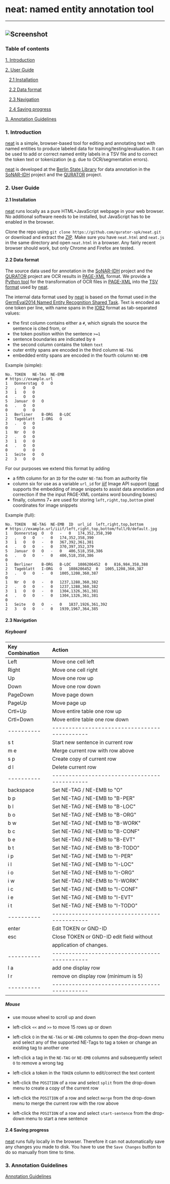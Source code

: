 # neat: named entity annotation tool
---
![Screenshot](https://user-images.githubusercontent.com/952378/76674885-6b7b9000-65b4-11ea-9a36-1f9179dc5d6b.png)
---

### Table of contents
[1. Introduction](https://github.com/qurator-spk/neat/blob/master/README.md#1-introduction) 

[2. User Guide](https://github.com/qurator-spk/neat/blob/master/README.md#2-user-guide)

&nbsp;&nbsp;&nbsp;[2.1 Installation](https://github.com/qurator-spk/neat/blob/master/README.md#22-installation) 
    
&nbsp;&nbsp;&nbsp;[2.2 Data format](https://github.com/qurator-spk/neat/blob/master/README.md#23-data-format)
    
&nbsp;&nbsp;&nbsp;[2.3 Navigation](https://github.com/qurator-spk/neat/blob/master/README.md#26-keyboard-navigation)
    
&nbsp;&nbsp;&nbsp;[2.4 Saving progress](https://github.com/qurator-spk/neat/blob/master/README.md#29-saving-progress)

[3. Annotation Guidelines](https://github.com/qurator-spk/neat/blob/master/README.md#3-annotation-guidelines)

### 1. Introduction
[neat](https://github.com/qurator-spk/neat) is a simple, browser-based tool for editing and annotating text with named entities to produce labeled data for training/testing/evaluation. It can be used to add or correct named entity labels in a TSV file and to correct the token text or tokenization (e.g. due to OCR/segmentation errors). 

[neat](https://github.com/qurator-spk/neat) is developed at the [Berlin State Library](https://staatsbibliothek-berlin.de/) for data annotation in the [SoNAR-IDH](https://sonar.fh-potsdam.de/) project and the [QURATOR](https://qurator.ai/) project.

### 2. User Guide

#### 2.1 Installation
[neat](https://github.com/qurator-spk/neat) runs locally as a pure HTML+JavaScript webpage in your web browser. No additional software needs to be installed, but JavaScript has to be enabled in the browser.

Clone the repo using ``git clone https://github.com/qurator-spk/neat.git`` or download and extract the [ZIP](https://github.com/qurator-spk/neat/archive/master.zip). Make sure you have ``neat.html`` and ``neat.js`` in the same directory and open ``neat.html`` in a browser. Any fairly recent browser should work, but only Chrome and Firefox are tested.

#### 2.2 Data format
The source data used for annotation in the [SoNAR-IDH](https://sonar.fh-potsdam.de/) project and the [QURATOR](https://qurator.ai/) project are OCR results in [PAGE-XML](https://github.com/PRImA-Research-Lab/PAGE-XML) format. We provide a [Python tool](https://github.com/qurator-spk/page2tsv) for the transformation of OCR files in [PAGE-XML](https://github.com/PRImA-Research-Lab/PAGE-XML) into the [TSV format](https://github.com/qurator-spk/neat/blob/master/README.md#23-data-format) used by [neat](https://github.com/qurator-spk/neat).

The internal data format used by [neat](https://github.com/qurator-spk/neat) is based on the format used in the [GermEval2014 Named Entity Recognition Shared Task](https://sites.google.com/site/germeval2014ner/data). Text is encoded as one token per line, with name spans in the [IOB2](https://en.wikipedia.org/wiki/Inside%E2%80%93outside%E2%80%93beginning_(tagging)) format as tab-separated values:
* the first column contains either a `#`, which signals the source the sentence is cited from, or 
* the token position within the sentence ``>=1``
* sentence boundaries are indicated by ``0``
* the second column contains the token ``text`` 
* outer entity spans are encoded in the third column ``NE-TAG``
* embedded entity spans are encoded in the fourth column ``NE-EMB`` 

Example (simple):
```tsv
No.	TOKEN	NE-TAG	NE-EMB
# https://example.url
1	Donnerstag	O	O
2	,	O	O
3	1	O	O	
4	.	O	O	
5	Januar	O	O	
6	.	O	O		
0		O	O
1	Berliner	B-ORG	B-LOC	
2	Tageblatt	I-ORG	O	
3	.	O	O		
0		O	O
1	Nr	O	O	
2	.	O	O		
3	1	O	O	
4	.	O	O	
0		O	O
1	Seite	O	O
2	3	O	O
```

For our purposes we extend this format by adding
* a fifth column for an ``ID`` for the outer ``NE-TAG`` from an authority file
* column six for use as a variable ``url_id`` for [iiif](https://iiif.io/) Image API support ([neat](https://github.com/qurator-spk/neat) supports the embedding of image snippets to assist data annotation and correction if the the input PAGE-XML contains word bounding boxes)
* finally, columns 7+ are used for storing ``left,right,top,bottom`` pixel coordinates for image snippets 

Example (full):
```tsv
No.	TOKEN	NE-TAG	NE-EMB	ID	url_id	left,right,top,bottom
# https://example.url/iiif/left,right,top,bottom/full/0/default.jpg
1	Donnerstag	O	O	-	0	174,352,358,390
2	,	O	O	-	0	174,352,358,390	
3	1	O	O	-	0	367,392,361,381
4	.	O	O	-	0	370,397,352,379
5	Januar	O	O	-	0	406,518,358,386
6	.	O	O	-	0	406,518,358,386	
0
1	Berliner	B-ORG	B-LOC	1086206452	0	816,984,358,388
2	Tageblatt	I-ORG	O	1086206452	0	1005,1208,360,387
3	.	O	O	-	0	1005,1208,360,387
0
1	Nr	O	O	-	0	1237,1288,360,382
2	.	O	O	-	0	1237,1288,360,382
3	1	O	O	-	0	1304,1326,361,381
4	.	O	O	-	0	1304,1326,361,381
0
1	Seite	O	O	-	0	1837,1926,361,392
2	3	O	O	-	0	1939,1967,364,385
```

#### 2.3 Navigation

##### Keyboard
| Key Combination|      Action      |
|:---------|:-------------------------------------------|
| Left     |  Move one cell left                        |
| Right    |  Move one cell right                       |
| Up       |  Move one row up                           |
| Down     |  Move one row down                         |
| PageDown |  Move page down                            |
| PageUp   |  Move page up                              |
| Crtl+Up  |  Move entire table one row up              |
| Crtl+Down|  Move entire table one row down            |
|----------|--------------------------------------------|
| s  t     |  Start new sentence in current row         |
| m  e     |  Merge current row with row above          |
| s  p     |  Create copy of current row                |
| d  l     |  Delete current row                        |
|----------|--------------------------------------------|
| backspace|  Set NE-TAG / NE-EMB to "O"                |
| b  p     |  Set NE-TAG / NE-EMB to "B-PER"            |
| b  l     |  Set NE-TAG / NE-EMB to "B-LOC"            |
| b  o     |  Set NE-TAG / NE-EMB to "B-ORG"            |
| b  w     |  Set NE-TAG / NE-EMB to "B-WORK"           |
| b  c     |  Set NE-TAG / NE-EMB to "B-CONF"           |
| b  e     |  Set NE-TAG / NE-EMB to "B-EVT"            |
| b  t     |  Set NE-TAG / NE-EMB to "B-TODO"           |
| i  p     |  Set NE-TAG / NE-EMB to "I-PER"            |
| i  l     |  Set NE-TAG / NE-EMB to "I-LOC"            |
| i  o     |  Set NE-TAG / NE-EMB to "I-ORG"            |
| i  w     |  Set NE-TAG / NE-EMB to "I-WORK"           |
| i  c     |  Set NE-TAG / NE-EMB to "I-CONF"           | 
| i  e     |  Set NE-TAG / NE-EMB to "I-EVT"            |
| i  t     |  Set NE-TAG / NE-EMB to "I-TODO"           |
|----------|--------------------------------------------|
| enter    | Edit TOKEN or GND-ID                       |
| esc      | Close TOKEN or GND-ID edit field without   |
|          | application of changes.                    |
|----------|--------------------------------------------|
| l a      | add one display row                        |
| l r      | remove on display row (minimum is 5)       |
|----------|--------------------------------------------|

##### Mouse
* use mouse wheel to scroll up and down

* left-click `<<` and `>>` to move 15 rows up or down

* left-click `O` in the `NE-TAG` or `NE-EMB` columns to open the drop-down menu and select any of the supported NE-Tags to tag a token or change an existing tag to another one

* left-click a tag in the `NE-TAG` or `NE-EMB` columns and subsequently select `O` to remove a wrong tag

* left-click a token in the `TOKEN` column to edit/correct the text content

* left-click the `POSITION` of a row and select `split` from the drop-down menu to create a copy of the current row

* left-click the `POSITION` of a row and select `merge` from the drop-down menu to merge the current row with the row above

* left-click the `POSITION` of a row and select `start-sentence` from the drop-down menu to start a new sentence

#### 2.4 Saving progress
[neat](https://github.com/qurator-spk/neat) runs fully locally in the browser. Therefore it can not automatically save any changes you made to disk. You have to use the `Save Changes` button to do so manually from time to time.

### 3. Annotation Guidelines
[Annotation Guidelines](https://github.com/qurator-spk/neat/blob/master/Annotation_Guidelines.pdf) 
